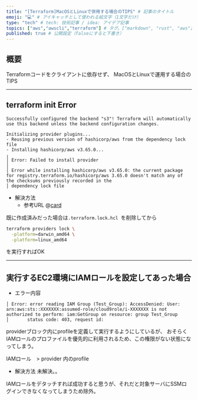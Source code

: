 ```yaml
---
title: "[Terraform]MacOSとLinuxで併用する場合のTIPS" # 記事のタイトル
emoji: "💻" # アイキャッチとして使われる絵文字（1文字だけ）
type: "tech" # tech: 技術記事 / idea: アイデア記事
topics: ["aws","awscli","terraform"] # タグ。["markdown", "rust", "aws"]のように指定する
published: true # 公開設定（falseにすると下書き）
---
```


## 概要
Terraformコードをクライアントに依存せず、
MacOSとLinuxで運用する場合のTIPS

---

## terraform init Error

```
Successfully configured the backend "s3"! Terraform will automatically
use this backend unless the backend configuration changes.

Initializing provider plugins...
- Reusing previous version of hashicorp/aws from the dependency lock file
- Installing hashicorp/aws v3.65.0...
╷
│ Error: Failed to install provider
│
│ Error while installing hashicorp/aws v3.65.0: the current package for registry.terraform.io/hashicorp/aws 3.65.0 doesn't match any of the checksums previously recorded in the
│ dependency lock file
```

- 解決方法
  - 参考URL
@[card](https://cha-shu00.hatenablog.com/entry/2021/05/23/134816)

既に作成済みだった場合は`.terraform.lock.hcl `を削除してから

```bash
terraform providers lock \
  -platform=darwin_amd64 \
  -platform=linux_amd64
```
を実行すればOK



---

## 実行するEC2環境にIAMロールを設定してあった場合

- エラー内容
```
│ Error: error reading IAM Group (Test_Group): AccessDenied: User: arn:aws:sts::XXXXXXX:assumed-role/cloud9role/i-XXXXXXX is not authorized to perform: iam:GetGroup on resource: group Test_Group
│       status code: 403, request id:
```

providerブロック内にprofileを定義して実行するようにしているが、
おそらくIAMロールのプロファイルを優先的に利用されるため、この権限がない状態になってしまう。

IAMロール　> provider 内のprofile

- 解決方法
未解決。。

IAMロールをデタッチすれば成功すると思うが、それだと対象サーバにSSMログインできなくなってしまうため除外。

